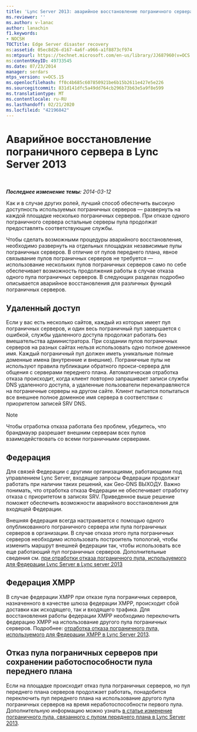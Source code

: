 ```yaml
---
title: 'Lync Server 2013: аварийное восстановление пограничного сервера'
ms.reviewer: ''
ms.author: v-lanac
author: lanachin
f1.keywords:
- NOCSH
TOCTitle: Edge Server disaster recovery
ms:assetid: 05ec8d26-d167-4a6f-a966-a1f8873cf974
ms:mtpsurl: https://technet.microsoft.com/en-us/library/JJ687960(v=OCS.15)
ms:contentKeyID: 49733545
ms.date: 07/23/2014
manager: serdars
mtps_version: v=OCS.15
ms.openlocfilehash: ff0c4b685c607850921be6b15b2611e427e5e226
ms.sourcegitcommit: 831d141dfc5a49dd764cb296b73b63e5a9f8e599
ms.translationtype: MT
ms.contentlocale: ru-RU
ms.lasthandoff: 02/21/2020
ms.locfileid: "42196842"
---
```

<div data-xmlns="http://www.w3.org/1999/xhtml">

<div class="topic" data-xmlns="http://www.w3.org/1999/xhtml" data-msxsl="urn:schemas-microsoft-com:xslt" data-cs="https://msdn.microsoft.com/">

<div data-asp="https://msdn2.microsoft.com/asp">

# <a name="edge-server-disaster-recovery-in-lync-server-2013"></a>Аварийное восстановление пограничного сервера в Lync Server 2013

</div>

<div id="mainSection">

<div id="mainBody">

<span> </span>

_**Последнее изменение темы:** 2014-03-12_

Как и в случае других ролей, лучший способ обеспечить высокую доступность используемых пограничных серверов — развернуть на каждой площадке несколько пограничных серверов. При отказе одного пограничного сервера остальные серверы пула продолжат предоставлять соответствующие службы.

Чтобы сделать возможными процедуры аварийного восстановления, необходимо развернуть на отдельных площадках независимые пулы пограничных серверов. В отличие от пулов переднего плана, явное связывание пулов пограничных серверов не требуется — использование нескольких пулов пограничных серверов само по себе обеспечивает возможность продолжения работы в случае отказа одного пула пограничных серверов. В следующих разделах подробно описывается аварийное восстановления для различных функций пограничных серверов.

<div>

## <a name="remote-access"></a>Удаленный доступ

Если у вас есть несколько сайтов, каждый из которых имеет пул пограничных серверов, и один весь пограничный пул завершается с ошибкой, службы удаленного доступа продолжат работать без вмешательства администратора. При создании пулов пограничных серверов на разных сайтах нельзя использовать одно полное доменное имя. Каждый пограничный пул должен иметь уникальные полные доменные имена (внутренние и внешние). Пограничные пулы не используют правила публикации обратного прокси-сервера для общения с серверами переднего плана. Автоматическая отработка отказа происходит, когда клиент повторно запрашивает записи службы DNS удаленного доступа, а удаленные пользователи перенаправляются на пограничные серверы на другом сайте. Клиент пытается попытаться все внешнее полное доменное имя сервера в соответствии с приоритетом записей SRV DNS.

<div>


> [!NOTE]  
> Чтобы отработка отказа работала без проблем, убедитесь, что брандмауэр разрешает внешним серверам всех пулов взаимодействовать со всеми пограничными серверами.



</div>

</div>

<div>

## <a name="federation"></a>Федерация

Для связей Федерации с другими организациями, работающими под управлением Lync Server, входящие запросы Федерации продолжат работать при наличии таких решений, как Geo-DNS ВЫХОДУ. Важно понимать, что отработка отказа Федерации не обеспечивает отработку отказа с приоритетом в записях SRV. Приведенное выше решение поможет обеспечить возможности аварийного восстановления для входящей Федерации.

Внешняя федерация всегда настраивается с помощью одного опубликованного пограничного сервера или пула пограничных серверов в организации. В случае отказа этого пула пограничных серверов необходимо использовать построитель топологий, чтобы изменить маршрут внешней федерации так, чтобы использовать все еще работающий пул пограничных серверов. Дополнительные сведения см. [при отработки отказа пограничного пула, используемого для Федерации Lync Server в Lync server 2013](lync-server-2013-failing-over-the-edge-pool-used-for-lync-server-federation.md)

</div>

<div>

## <a name="xmpp-federation"></a>Федерация XMPP

В случае федерации XMPP при отказе пула пограничных серверов, назначенного в качестве шлюза федерации XMPP, происходит сбой доставки как исходящего, так и входящего трафика. Для восстановления работы федерации XMPP необходимо переключить федерацию XMPP на использование другого пула пограничных серверов. Подробнее: [отработка отказа пограничного пула, используемого для Федерации XMPP в Lync Server 2013](lync-server-2013-failing-over-the-edge-pool-used-for-xmpp-federation.md).

</div>

<div>

## <a name="edge-pool-fails-but-front-end-pool-is-still-running"></a>Отказ пула пограничных серверов при сохранении работоспособности пула переднего плана

Если на площадке происходит отказ пула пограничных серверов, но пул переднего плана серверов продолжает работать, понадобится переключить пул переднего плана на использование другого пула пограничных серверов на время неработоспособности первого пула. Дополнительную информацию можно узнать [в статье изменение пограничного пула, связанного с пулом переднего плана в Lync Server 2013](lync-server-2013-changing-the-edge-pool-associated-with-a-front-end-pool.md).

</div>

</div>

<span> </span>

</div>

</div>

</div>

